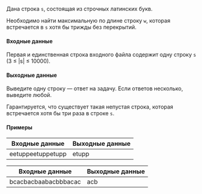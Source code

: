 Дана строка `s`, состоящая из строчных латинских букв.

Необходимо найти максимальную по длине строку `w`, которая встречается в `s` хотя бы трижды без перекрытий.

#### Входные данные
Первая и единственная строка входного файла содержит одну строку `s` (3 ≤ |s| ≤ 10000).

#### Выходные данные
Выведите одну строку — ответ на задачу. Если ответов несколько, выведите любой.

Гарантируется, что существует такая непустая строка, которая встречается хотя бы три раза в строке `s`.

#### Примеры
| Входные данные    | Выходные данные |
|-------------------|-----------------|
| eetuppeetuppetupp | etupp           |

| Входные данные       | Выходные данные |
|----------------------|-----------------|
| bcacbacbaabacbbbacac | acb             |
